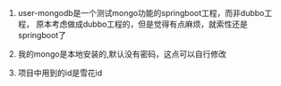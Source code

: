 1. user-mongodb是一个测试mongo功能的springboot工程，而非dubbo工程，
原本考虑做成dubbo工程的，但是觉得有点麻烦，就索性还是springboot了


2. 我的mongo是本地安装的,默认没有密码，这点可以自行修改
3. 项目中用到的id是雪花id